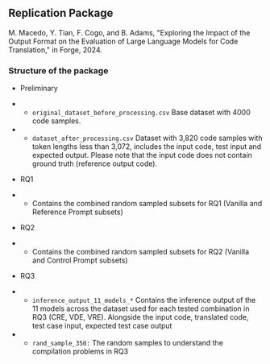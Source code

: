 ## Replication Package
M. Macedo, Y. Tian, F. Cogo, and B. Adams, "Exploring the Impact of the Output Format on the Evaluation of Large Language Models for Code Translation," in Forge, 2024.

### Structure of the package

* Preliminary
* * ```original_dataset_before_processing.csv``` Base dataset with 4000 code samples.
* * ```dataset_after_processing.csv``` Dataset with 3,820 code samples with token lengths less than 3,072, includes the input code, test input and expected output. Please note that the input code does not contain ground truth (reference output code).

* RQ1
* * Contains the combined random sampled subsets for RQ1 (Vanilla and Reference Prompt subsets)
* RQ2
* * Contains the combined random sampled subsets for RQ2 (Vanilla and Control Prompt subsets)
* RQ3
* * ```inference_output_11_models_*``` Contains the inference output of the 11 models across the dataset used for each tested combination in RQ3 (CRE, VDE, VRE). Alongside the input code, translated code, test case input, expected test case output
* * ```rand_sample_350:``` The random samples to understand the compilation problems in RQ3
